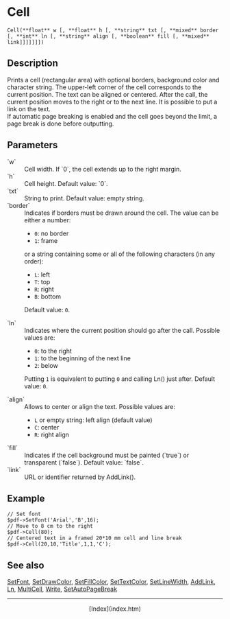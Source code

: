 # Cell

`Cell(**float** w [, **float** h [, **string** txt [, **mixed** border [, **int** ln [, **string** align [, **boolean** fill [, **mixed** link]]]]]]])`

## Description

Prints a cell (rectangular area) with optional borders, background color and character string. The upper-left corner of the cell corresponds to the current position. The text can be aligned or centered. After the call, the current position moves to the right or to the next line. It is possible to put a link on the text.  
If automatic page breaking is enabled and the cell goes beyond the limit, a page break is done before outputting.

## Parameters

<dl class="param">

<dt>`w`</dt>

<dd>Cell width. If `0`, the cell extends up to the right margin.</dd>

<dt>`h`</dt>

<dd>Cell height. Default value: `0`.</dd>

<dt>`txt`</dt>

<dd>String to print. Default value: empty string.</dd>

<dt>`border`</dt>

<dd>Indicates if borders must be drawn around the cell. The value can be either a number:

*   `0`: no border
*   `1`: frame

or a string containing some or all of the following characters (in any order):

*   `L`: left
*   `T`: top
*   `R`: right
*   `B`: bottom

Default value: `0`.</dd>

<dt>`ln`</dt>

<dd>Indicates where the current position should go after the call. Possible values are:

*   `0`: to the right
*   `1`: to the beginning of the next line
*   `2`: below

Putting `1` is equivalent to putting `0` and calling Ln() just after. Default value: `0`.</dd>

<dt>`align`</dt>

<dd>Allows to center or align the text. Possible values are:

*   `L` or empty string: left align (default value)
*   `C`: center
*   `R`: right align

</dd>

<dt>`fill`</dt>

<dd>Indicates if the cell background must be painted (`true`) or transparent (`false`). Default value: `false`.</dd>

<dt>`link`</dt>

<dd>URL or identifier returned by AddLink().</dd>

</dl>

## Example

<div class="doc-source">

    // Set font
    $pdf->SetFont('Arial','B',16);
    // Move to 8 cm to the right
    $pdf->Cell(80);
    // Centered text in a framed 20*10 mm cell and line break
    $pdf->Cell(20,10,'Title',1,1,'C');

</div>

## See also

[SetFont](setfont.htm), [SetDrawColor](setdrawcolor.htm), [SetFillColor](setfillcolor.htm), [SetTextColor](settextcolor.htm), [SetLineWidth](setlinewidth.htm), [AddLink](addlink.htm), [Ln](ln.htm), [MultiCell](multicell.htm), [Write](write.htm), [SetAutoPageBreak](setautopagebreak.htm)

* * *

<div style="text-align:center">[Index](index.htm)</div>
